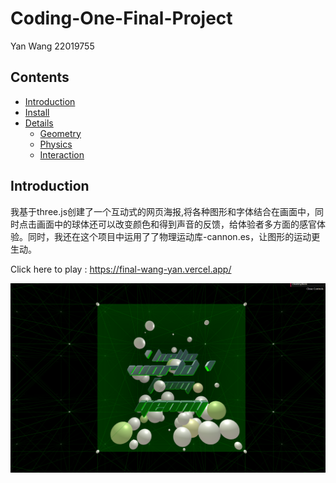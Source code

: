 # Coding-One-Final-Project
Yan Wang 22019755

## Contents
- [Introduction](#Introduction)
- [Install](#Install)
- [Details](#Details)
    - [Geometry](#Geometry)
    - [Physics](#Physics)
    - [Interaction](#Interaction)
    
## Introduction

我基于three.js创建了一个互动式的网页海报,将各种图形和字体结合在画面中，同时点击画面中的球体还可以改变颜色和得到声音的反馈，给体验者多方面的感官体验。同时，我还在这个项目中运用了了物理运动库-cannon.es，让图形的运动更生动。

Click here to play : https://final-wang-yan.vercel.app/

![](https://github.com/tomoko-tiba/Coding-One-Final-/blob/master/1.png)
